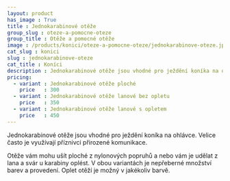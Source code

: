 ```yaml
---
layout: product
has_image : True
title : Jednokarabinové otěže
group_slug : oteze-a-pomocne-oteze
group_title : Otěže a pomocné otěže
image : /products/konici/oteze-a-pomocne-oteze/jednokarabinove-oteze.jpg
cat_slug : konici
slug : jednokarabinove-oteze
cat_title : Koníci
description : Jednokarabinové otěže jsou vhodné pro ježdění koníka na ohlávce. Velice často je využívají příznivci přirozené komunikace. 
pricing:
  - variant : Jednokarabinové otěže ploché
    price   : 300
  - variant : Jednokarabinové otěže lanové bez opletu
    price   : 350
  - variant : Jednokarabinové otěže lanové s opletem
    price   : 450
---
```


Jednokarabinové otěže jsou vhodné pro ježdění koníka na ohlávce. Velice často je využívají příznivci přirozené komunikace. 

Otěže vám mohu ušít ploché z nylonových popruhů a nebo vám je udělat z lana a svár u karabiny oplést. 
V obou variantách je nepřeberné množství barev a provedení. Oplet otěží je možný v jakékoliv barvě.

